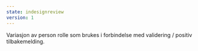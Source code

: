```yaml
---
state: indesignreview
version: 1
---
```

Variasjon av person rolle som brukes i forbindelse med validering / positiv tilbakemelding.
